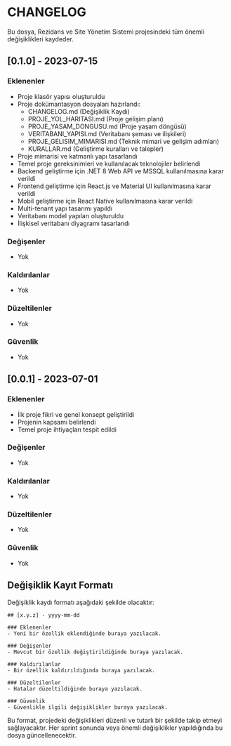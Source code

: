 # CHANGELOG

Bu dosya, Rezidans ve Site Yönetim Sistemi projesindeki tüm önemli değişiklikleri kaydeder.

## [0.1.0] - 2023-07-15

### Eklenenler
- Proje klasör yapısı oluşturuldu
- Proje dokümantasyon dosyaları hazırlandı:
  - CHANGELOG.md (Değişiklik Kaydı)
  - PROJE_YOL_HARITASI.md (Proje gelişim planı)
  - PROJE_YASAM_DONGUSU.md (Proje yaşam döngüsü)
  - VERITABANI_YAPISI.md (Veritabanı şeması ve ilişkileri)
  - PROJE_GELISIM_MIMARISI.md (Teknik mimari ve gelişim adımları)
  - KURALLAR.md (Geliştirme kuralları ve talepler)
- Proje mimarisi ve katmanlı yapı tasarlandı
- Temel proje gereksinimleri ve kullanılacak teknolojiler belirlendi
- Backend geliştirme için .NET 8 Web API ve MSSQL kullanılmasına karar verildi
- Frontend geliştirme için React.js ve Material UI kullanılmasına karar verildi
- Mobil geliştirme için React Native kullanılmasına karar verildi
- Multi-tenant yapı tasarımı yapıldı
- Veritabanı model yapıları oluşturuldu
- İlişkisel veritabanı diyagramı tasarlandı

### Değişenler
- Yok

### Kaldırılanlar
- Yok

### Düzeltilenler
- Yok

### Güvenlik
- Yok

## [0.0.1] - 2023-07-01

### Eklenenler
- İlk proje fikri ve genel konsept geliştirildi
- Projenin kapsamı belirlendi
- Temel proje ihtiyaçları tespit edildi

### Değişenler
- Yok

### Kaldırılanlar
- Yok

### Düzeltilenler
- Yok

### Güvenlik
- Yok

## Değişiklik Kayıt Formatı

Değişiklik kaydı formatı aşağıdaki şekilde olacaktır:

```
## [x.y.z] - yyyy-mm-dd

### Eklenenler
- Yeni bir özellik eklendiğinde buraya yazılacak.

### Değişenler
- Mevcut bir özellik değiştirildiğinde buraya yazılacak.

### Kaldırılanlar
- Bir özellik kaldırıldığında buraya yazılacak.

### Düzeltilenler
- Hatalar düzeltildiğinde buraya yazılacak.

### Güvenlik
- Güvenlikle ilgili değişiklikler buraya yazılacak.
```

Bu format, projedeki değişiklikleri düzenli ve tutarlı bir şekilde takip etmeyi sağlayacaktır. Her sprint sonunda veya önemli değişiklikler yapıldığında bu dosya güncellenecektir. 